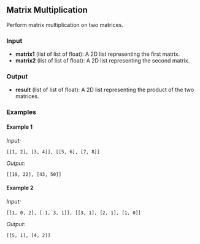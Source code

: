 ## Matrix Multiplication

Perform matrix multiplication on two matrices.

### Input

- **matrix1** (list of list of float): A 2D list representing the first matrix.
- **matrix2** (list of list of float): A 2D list representing the second matrix.

### Output

- **result** (list of list of float): A 2D list representing the product of the two matrices.

### Examples

#### Example 1

*Input:*
```
[[1, 2], [3, 4]], [[5, 6], [7, 8]]
```
*Output:*
```
[[19, 22], [43, 50]]
```
#### Example 2

*Input:*
```
[[1, 0, 2], [-1, 3, 1]], [[3, 1], [2, 1], [1, 0]]
```
*Output:*
```
[[5, 1], [4, 2]]
```